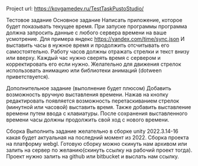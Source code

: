 Project url: https://kovgamedev.ru/TestTaskPustoStudio/

Тестовое задание
Основное задание
Написать приложение, которое будет показывать текущее время.
При запуске программы программа должна запросить данные с любого сервера времени на ваше усмотрение. Для примера яндекс https://yandex.com/time/sync.json
И выставить часы в нужное время и продолжить отсчитывать его самостоятельно.
Работу часов должны отражать стрелки и текст внизу или вверху.
Каждый час нужно сверять время с сервером и корректировать его если нужно.
Желательно для движения стрелок использовать анимацию или библиотеки анимаций (dotween приветствуется).

Дополнительное задание (выполнение будет плюсом)
Добавить возможность вручную выставления времени. Нажав на кнопку редактировать появляется возможность перетаскиванием стрелок (минутной или часовой) выставить время. Также добавить выставление времени путем ввода с клавиатуры. После сохранения выставленного времени часы должны продолжить свой ход с нового времени.

Сборка
Выполнить задание желательно в сборке unity 2022.3.14-16 какая бyдет актуальная на последний момент из 2022.
Сборка проекта на платформу webgl.
Готовую сборку можно скинуть нам архивом или залить на сервер по желанию(скинуть ссылку на рабочий проект тогда).
Проект нужно залить на github или bitbucket и выслать нам ссылку.
